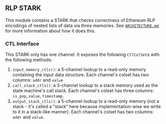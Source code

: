 ## RLP STARK

This module contains a STARK that checks correctness of Ethereum RLP encodings of nested lists of data via three memories. See [`ARCHITECTURE.md`](./ARCHITECTURE.md) for more information about how it does this.

### CTL Interface

This STARK only has one channel. It exposes the following `CtlColSet`s with the following methods:
1. `input_memory_ctls()`: a 5-channel lookup to a read-only memory containing the input data structure. Each channel's colset has two columns: `addr` and `value`
2. `call_stack_ctls()`: a 3-channel lookup to a stack memory used as the state machine's call stack. Each channel's colset has three columns: `is_pop`, `value`, `timestamp`.
3. `output_stack_ctls()`: a 5-channel lookup to a read-only memory (not a stack - it's called a "stack" here because implementation-wise we write to it in a stack-like manner). Each channel's colset has two columns: `addr` and `value`.

